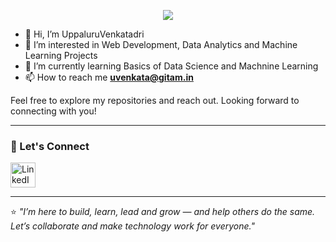 

<p align="center">
  <img src="https://readme-typing-svg.demolab.com/?lines=Hi!+I+am+Venkatadri+Uppaluru&font=Fira%20Code&center=true&width=380&height=50&duration=4000&pause=1000">
</p>

- 👋 Hi, I’m UppaluruVenkatadri
- 👀 I’m interested in Web Development, Data Analytics and Machine Learning Projects
- 🌱 I’m currently learning Basics of Data Science and Machnine Learning
- 📫 How to reach me **uvenkata@gitam.in**

Feel free to explore my repositories and reach out. Looking forward to connecting with you!

---

### 🔗 Let's Connect

<p align="left">
  <a href="https://www.linkedin.com/in/uppaluru-venkatadri-57877534a?utm_source=share&utm_campaign=share_via&utm_content=profile&utm_medium=android_app" target="_blank">
    <img src="https://cdn.jsdelivr.net/gh/devicons/devicon/icons/linkedin/linkedin-original.svg" alt="LinkedIn" width="40" height="40"/>
  </a>
</p>



  
---

⭐ *"I’m here to build, learn, lead and grow — and help others do the same. Let’s collaborate and make technology work for everyone."*
